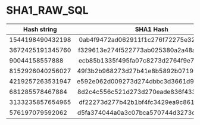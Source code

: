 # SHA1_RAW_SQL

| Hash string                | SHA1 Hash                                     | Raw output            |Query |
| -------------------------- |:---------------------------------------------:|:---------------------:|:----:|
| 1544198490432198           |0ab4f9472ad062911f1c276f72275e323ec0ea06       | ��G*�b�'or'^2>��   |'or'  |          
| 3672425191345760           |f329613e274f522773ab025380a2a48a65dc8c9d       | �)a>'OR's�S����e܌�  |'OR'  |
| 90044158557888             |ecb85b1335f495fa07c8273d2764f9e7381569c9       | �\[5����'='d��8i�  |'='   |
| 8152926040256027           |49f3b2b968273d27b41e8b5892b0719858fd1608       | I�h'='��X��q�X�    |'='   |
| 4219257263531947           |e592e062d009273d274dbbc3d3661d9b4ef58724       | ��b� '='M���f�N��$   |'='   |
| 681285578467884            |8d2c4c556c521d273d270eade836f4338a03904d       | �,LUlR'='��6�3��M  |'='   |
| 3133235857654965           |df22273d277b42b1bf4fc3429ea9c861ae869844       | �"'='{B��O�B���a���D  |'='   |
| 576197079592062            |d5fa374044a0a3c07bca570744d3273d276c3511       | ��7@D���{�WD�'='l5  |'='   |
